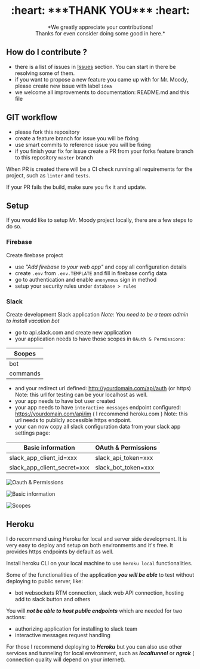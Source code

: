 <h1 align="center">:heart: ***THANK YOU*** :heart:</h1>
<p align="center"> *We greatly appreciate your contributions!<br> Thanks for even consider doing some good in here.* </p>

## How do I contribute ?
* there is a list of issues in [Issues](https://github.com/jacekelgda/mr.moody/issues) section. You can start in there be resolving some of them.
* if you want to propose a new feature you came up with for Mr. Moody, please create new issue with label `idea`
* we welcome all improvements to documentation: README.md and this file

## GIT workflow

* please fork this repository
* create a feature branch for issue you will be fixing
* use smart commits to reference issue you will be fixing
* if you finish your fix for issue create a PR from your forks feature branch to this repository `master` branch

When PR is created there will be a CI check running all requirements for the project, such as `linter` and `tests`.

If your PR fails the build, make sure you fix it and update.

## Setup

If you would like to setup Mr. Moody project locally, there are a few steps to do so.

### Firebase

Create firebase project

* use *"Add firebase to your web app"* and copy all configuration details
* create `.env` from `.env.TEMPLATE` and fill in firebase config data
* go to authentication and enable `anonymous` sign in method
* setup your security rules under `database > rules`

### Slack

Create development Slack application
*Note: You need to be a team admin to install vacation bot*

* go to api.slack.com and create new application
* your application needs to have those scopes in `OAuth & Permissions`:

| Scopes |
| --- |
| bot |
| commands |

* and your redirect url defined: http://yourdomain.com/api/auth (or https) Note: this url for testing can be your localhost as well.
* your app needs to have bot user created
* your app needs to have `interactive messages` endpoint configured: https://yourdomain.com/api/im ( I recommend heroku.com ) Note: this url needs to publicly accessible https endpoint.
* your can now copy all slack configuration data from your slack app settings page:

| Basic information | OAuth & Permissions |
| --- | --- |
| slack_app_client_id=xxx | slack_api_token=xxx |
| slack_app_client_secret=xxx | slack_bot_token=xxx |

![Oauth & Permissions](https://user-images.githubusercontent.com/1003372/31438240-f9a8f228-ae87-11e7-954e-370809a73f14.png)

![Basic information](https://user-images.githubusercontent.com/1003372/31438359-2ab5f0c8-ae88-11e7-956a-eb7f77761bc2.png)

![Scopes](https://user-images.githubusercontent.com/1003372/31438394-4669bdcc-ae88-11e7-93b1-7ba0f22e82d6.png)

## Heroku

I do recommend using Heroku for local and server side development. It is very easy to deploy and setup on both environments and it's free. It provides https endpoints by default as well.

Install heroku CLI on your local machine to use `heroku local` functionalities.

Some of the functionalities of the application ***you will be able*** to test without deploying to public server, like:

* bot websockets RTM connection, slack web API connection, hosting add to slack button and others

You will ***not be able to host public endpoints*** which are needed for two actions:

* authorizing application for installing to slack team
* interactive messages request handling

For those I recommend deploying to ***Heroku*** but you can also use other services and tunneling for local environment, such as ***localtunnel*** or ***ngrok*** ( connection quality will depend on your internet).
